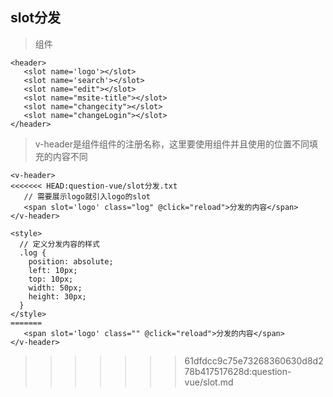 ## slot分发
> 组件

```
<header>
   <slot name='logo'></slot>
   <slot name='search'></slot>
   <slot name="edit"></slot>
   <slot name="msite-title"></slot>
   <slot name="changecity"></slot>
   <slot name="changeLogin"></slot>
</header>
```
> v-header是组件组件的注册名称，这里要使用组件并且使用的位置不同填充的内容不同

```
<v-header>
<<<<<<< HEAD:question-vue/slot分发.txt
   // 需要展示logo就引入logo的slot
   <span slot='logo' class="log" @click="reload">分发的内容</span>
</v-header>

<style>
  // 定义分发内容的样式
  .log {
	position: absolute;
	left: 10px;
	top: 10px;
	width: 50px;
	height: 30px;
  }
</style>
=======
   <span slot='logo' class="" @click="reload">分发的内容</span>
</v-header>
```
>>>>>>> 61dfdcc9c75e73268360630d8d278b417517628d:question-vue/slot.md

